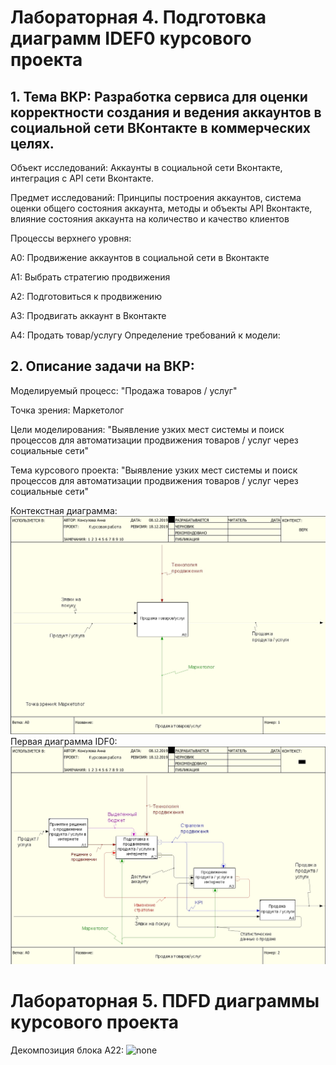 # Лабораторная 4. Подготовка диаграмм IDEF0 курсового проекта

## 1. Тема ВКР: Разработка сервиса для оценки корректности создания и ведения аккаунтов в социальной сети ВКонтакте в коммерческих целях.

Объект исследований: Аккаунты в социальной сети Вконтакте, интеграция с API сети Вконтакте.

Предмет исследований: Принципы построения аккаунтов, система оценки общего состояния аккаунта, методы и объекты API Вконтакте, влияние состояния аккаунта на количество и качество клиентов

Процессы верхнего уровня:

А0: Продвижение аккаунтов в социальной сети в Вконтакте

А1: Выбрать стратегию продвижения

А2: Подготовиться к продвижению

А3: Продвигать аккаунт в Вконтакте

А4: Продать товар/услугу
Определение требований к модели:

## 2. Описание задачи на ВКР: 

Моделируемый процесс: "Продажа товаров / услуг"

Точка зрения: Маркетолог

Цели моделирования: "Выявление узких мест системы и поиск процессов для автоматизации продвижения товаров / услуг через социальные сети"

Тема курсового проекта: "Выявление узких мест системы и поиск процессов для автоматизации продвижения товаров / услуг через социальные сети"

Контекстная диаграмма:![none](https://github.com/AnnKons/Kursach/blob/master/1.jpg)
Первая диаграмма IDF0:![none](https://github.com/AnnKons/Kursach/blob/master/2.jpg)

# Лабораторная 5. ПDFD диаграммы курсового проекта

Декомпозиция блока A22: ![none](https://github.com/AnnKons/Kursach/blob/master/2а1.jpg)

